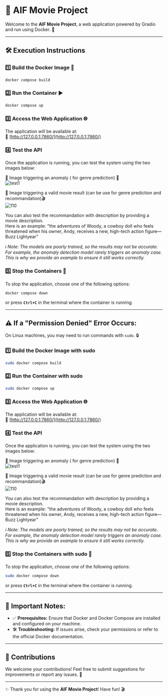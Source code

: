 # 🎥 AIF Movie Project

Welcome to the **AIF Movie Project**, a web application powered by Gradio and run using Docker. 🚀

---

## 🛠️ **Execution Instructions**

### 1️⃣ **Build the Docker Image** 🐳
```bash
docker compose build
```

### 2️⃣ **Run the Container** ▶️
```bash
docker compose up
```

### 3️⃣ **Access the Web Application** 🌐
The application will be available at:  
🔗 [http://127.0.0.1:7860/](http://127.0.0.1:7860/)

### 4️⃣ **Test the API**
Once the application is running, you can test the system using the two images below:

📌 Image triggering an anomaly ( for genre prediction) 🛑
<br>
![test1](https://github.com/user-attachments/assets/88946dbc-ffa5-4f43-b354-eed2bebd9e52)


📌 Image triggering a valid movie result (can be use for genre prediction and recommandation)🎬 
<br>
![110](https://github.com/user-attachments/assets/6d34c32b-1ca9-479c-b331-efa0085ad3f1)


You can also test the recommandation with description by providing a movie description. 
<br>
Here is an example: "the adventures of Woody, a cowboy doll who feels threatened when his owner, Andy, receives a new, high-tech action figure—Buzz Lightyear"

*ℹ️ Note: The models are poorly trained, so the results may not be accurate.
For example, the anomaly detection model rarely triggers an anomaly case. This is why we provide an example to ensure it still works correctly.*

### 5️⃣ **Stop the Containers** 🛑
To stop the application, choose one of the following options:  
```bash
docker compose down
```
or press **`Ctrl+C`** in the terminal where the container is running.

---

## ⚠️ **If a "Permission Denied" Error Occurs:**

On Linux machines, you may need to run commands with `sudo`. 🔒

### 1️⃣ **Build the Docker Image with sudo**
```bash
sudo docker compose build
```

### 2️⃣ **Run the Container with sudo**
```bash
sudo docker compose up
```

### 3️⃣ **Access the Web Application** 🌐
The application will be available at:  
🔗 [http://127.0.0.1:7860/](http://127.0.0.1:7860/)

### 4️⃣ **Test the API**
Once the application is running, you can test the system using the two images below:

📌 Image triggering an anomaly ( for genre prediction) 🛑 
<br>
![test1](https://github.com/user-attachments/assets/88946dbc-ffa5-4f43-b354-eed2bebd9e52)


📌 Image triggering a valid movie result (can be use for genre prediction and recommandation)🎬
<br>
![110](https://github.com/user-attachments/assets/6d34c32b-1ca9-479c-b331-efa0085ad3f1)


You can also test the recommandation with description by providing a movie description.
<br>
Here is an example: "the adventures of Woody, a cowboy doll who feels threatened when his owner, Andy, receives a new, high-tech action figure—Buzz Lightyear"

*ℹ️ Note: The models are poorly trained, so the results may not be accurate.
For example, the anomaly detection model rarely triggers an anomaly case. This is why we provide an example to ensure it still works correctly.*

### 5️⃣ **Stop the Containers with sudo** 🛑
To stop the application, choose one of the following options:  
```bash
sudo docker compose down
```
or press **`Ctrl+C`** in the terminal where the container is running.

---

## 📌 **Important Notes:**
- ✅ **Prerequisites:** Ensure that Docker and Docker Compose are installed and configured on your machine.  
- 🛠️ **Troubleshooting:** If issues arise, check your permissions or refer to the official Docker documentation.  

---

## 🤝 **Contributions**
We welcome your contributions! Feel free to submit suggestions for improvements or report any issues. 🚀

---

✨ Thank you for using the **AIF Movie Project**! Have fun! 🎬
